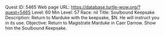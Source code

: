 Quest ID: 5465
Web page URL: https://database.turtle-wow.org/?quest=5465
Level: 60
Min Level: 57
Race: nil
Title: Soulbound Keepsake
Description: Return to Marduke with the keepsake, $N. He will instruct you in its use.
Objective: Return to Magistrate Marduke in Caer Darrow. Show him the Soulbound Keepsake.
